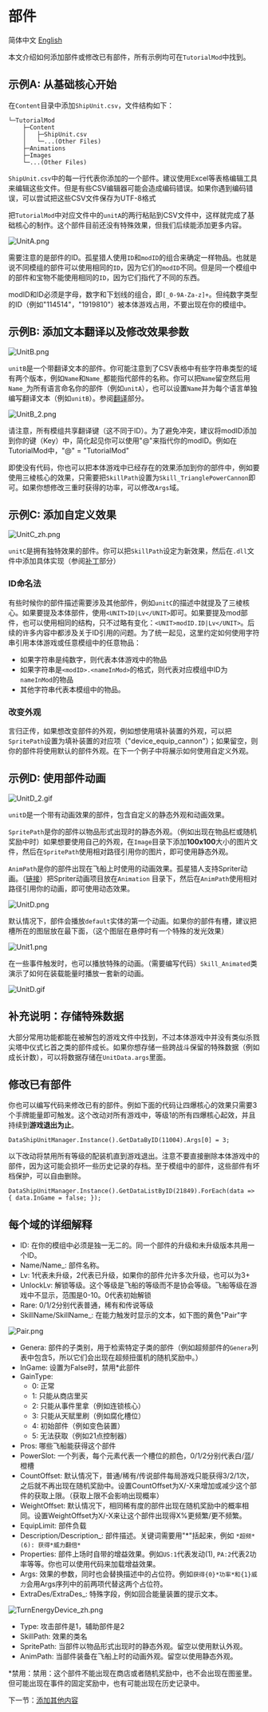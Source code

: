 # 部件

简体中文 [English](ShipUnit_EN.md)

本文介绍如何添加部件或修改已有部件，所有示例均可在`TutorialMod`中找到。

## 示例A: 从基础核心开始

在`Content`目录中添加`ShipUnit.csv`，文件结构如下：

```
└─TutorialMod
    ├─Content    
    │   ├─ShipUnit.csv
    │   └─...(Other Files)
    ├─Animations
    ├─Images
    └─...(Other Files)
```

`ShipUnit.csv`中的每一行代表你添加的一个部件。建议使用Excel等表格编辑工具来编辑这些文件。但是有些CSV编辑器可能会造成编码错误。如果你遇到编码错误，可以尝试把这些CSV文件保存为UTF-8格式

把`TutorialMod`中对应文件中的`unitA`的两行粘贴到CSV文件中，这样就完成了基础核心的制作。这个部件目前还没有特殊效果，但我们后续能添加更多内容。

![UnitA.png](../images/UnitA.png)

需要注意的是部件的ID。孤星猎人使用`ID`和`modID`的组合来确定一样物品。也就是说不同模组的部件可以使用相同的`ID`，因为它们的`modID`不同。但是同一个模组中的部件和宝物不能使用相同的`ID`，因为它们指代了不同的东西。

modID和ID必须是字母，数字和下划线的组合，即`[_0-9A-Za-z]+`。但纯数字类型的ID（例如"114514"，"1919810"）被本体游戏占用，不要出现在你的模组中。

## 示例B: 添加文本翻译以及修改效果参数

![UnitB.png](../images/UnitB.png)

`unitB`是一个带翻译文本的部件。你可能注意到了CSV表格中有些字符串类型的域有两个版本，例如`Name`和`Name_`都能指代部件的名称。你可以把`Name`留空然后用`Name_`为所有语言命名你的部件（例如`unitA`），也可以设置`Name`并为每个语言单独编写翻译文本（例如`unitB`）。参阅[翻译](Translation.md)部分。

![UnitB_2.png](../images/UnitB_2_zh.png)

请注意，所有模组共享翻译键（这不同于ID）。为了避免冲突，建议将modID添加到你的键（Key）中，简化起见你可以使用"@"来指代你的modID。例如在TutorialMod中，"@" = "TutorialMod"

即使没有代码，你也可以把本体游戏中已经存在的效果添加到你的部件中，例如要使用三棱核心的效果，只需要把`SkillPath`设置为`Skill_TrianglePowerCannon`即可。如果你想修改三重时获得的功率，可以修改`Args`域。

## 示例C: 添加自定义效果

![UnitC_zh.png](../images/UnitC_zh.png)

`unitC`是拥有独特效果的部件。你可以把`SkillPath`设定为新效果，然后在`.dll`文件中添加具体实现（参阅[补丁](Patch.md)部分）

### ID命名法<a id="IDNaming"></a>

有些时候你的部件描述需要涉及其他部件，例如`unitC`的描述中就提及了三棱核心。如果要提及本体部件，使用`<UNIT>ID|Lv</UNIT>`即可。如果要提及mod部件，也可以使用相同的结构，只不过略有变化：`<UNIT>modID.ID|Lv</UNIT>`。后续的许多内容中都涉及关于ID引用的问题。为了统一起见，这里约定如何使用字符串引用本体游戏或任意模组中的任意物品：

- 如果字符串是纯数字，则代表本体游戏中的物品
- 如果字符串是`<modID>.<nameInMod>`的格式，则代表对应模组中ID为`nameInMod`的物品
- 其他字符串代表本模组中的物品。

### 改变外观

言归正传，如果想改变部件的外观，例如想使用填补装置的外观，可以把`SpritePath`设置为填补装置的对应项（"device_equip_cannon"）；如果留空，则你的部件将使用默认的部件外观。在下一个例子中将展示如何使用自定义外观。

## 示例D: 使用部件动画

![UnitD_2.gif](../images/UnitD_2.gif)

`unitD`是一个带有动画效果的部件，包含自定义的静态外观和动画效果。

`SpritePath`是你的部件以物品形式出现时的静态外观。（例如出现在物品栏或随机奖励中时）如果想要使用自己的外观，在`Image`目录下添加**100x100**大小的图片文件，然后在`SpritePath`使用相对路径引用你的图片，即可使用静态外观。

`AnimPath`是你的部件出现在飞船上时使用的动画效果。孤星猎人支持Spriter动画。（[链接](https://brashmonkey.com/download-spriter-pro/)）把Spriter动画项目放在`Animation` 目录下，然后在`AnimPath`使用相对路径引用你的动画，即可使用动态效果。

![UnitD.png](../images/UnitD.png)

默认情况下，部件会播放`default`实体的第一个动画。如果你的部件有槽，建议把槽所在的图层放在最下面，（这个图层在悬停时有一个特殊的发光效果）

![Unit1.png](../images/Unit1_zh.png)

在一些事件触发时，也可以播放特殊的动画。（需要编写代码）`Skill_Animated`类演示了如何在装载能量时播放一套新的动画。

![UnitD.gif](../images/UnitD.gif)

## 补充说明：存储特殊数据

大部分常用功能都能在被解包的游戏文件中找到，不过本体游戏中并没有类似杀戮尖塔中仪式匕首之类的部件成长。如果你想存储一些跨战斗保留的特殊数据（例如成长计数），可以将数据存储在`UnitData.args`里面。

## 修改已有部件

你也可以编写代码来修改已有的部件。例如下面的代码让四爆核心的效果只需要3个手牌能量即可触发。这个改动对所有游戏中，等级1的所有四爆核心起效，并且持续到**游戏退出为止**。
```
DataShipUnitManager.Instance().GetDataByID(11004).Args[0] = 3;
```

以下改动将禁用所有等级的配装机直到游戏退出。注意不要直接删除本体游戏中的部件，因为这可能会损坏一些历史记录的存档。至于模组中的部件，这些部件有坏档保护，可以自由删除。

```
DataShipUnitManager.Instance().GetDataListByID(21849).ForEach(data => { data.InGame = false; });
```

## 每个域的详细解释
- ID: 在你的模组中必须是独一无二的。同一个部件的升级和未升级版本共用一个ID。
- Name/Name_: 部件名称。
- Lv: 1代表未升级，2代表已升级，如果你的部件允许多次升级，也可以为3+
- UnlockLv: 解锁等级。这个等级是飞船的等级而不是协会等级。飞船等级在游戏中不显示，范围是0-10。0代表初始解锁
- Rare: 0/1/2分别代表普通，稀有和传说等级
- SkillName/SkillName_: 在能力触发时显示的文本，如下图的黄色"Pair"字

![Pair.png](../images/Pair.png)

- Genera: 部件的子类别，用于检索特定子类的部件（例如超频部件的`Genera`列表中包含5，所以它们会出现在超频扭蛋机的随机奖励中。）
- InGame: 设置为False时，禁用\*此部件
- GainType: 
    - 0: 正常
    - 1: 只能从商店里买
    - 2: 只能从事件里拿（例如连锁核心）
    - 3: 只能从天赋里刷（例如腐化槽位）
    - 4: 初始部件（例如变色装置）
    - 5: 无法获取（例如21点控制器）
- Pros: 哪些飞船能获得这个部件
- PowerSlot: 一个列表，每个元素代表一个槽位的颜色，0/1/2分别代表白/蓝/橙槽
- CountOffset: 默认情况下，普通/稀有/传说部件每局游戏只能获得3/2/1次，之后就不再出现在随机奖励中。设置CountOffset为X/-X来增加或减少这个部件的获取上限。（获取上限不会影响出现概率）
- WeightOffset: 默认情况下，相同稀有度的部件出现在随机奖励中的概率相同。设置WeightOffset为X/-X来让这个部件出现得X%更频繁/更不频繁。
- EquipLimit: 部件负载
- Description/Description_: 部件描述。关键词需要用"*"括起来，例如 `*超频*(6): 获得*威力翻倍*`
- Properties: 部件上场时自带的增益效果。例如`US:1`代表发动(1), `PA:2`代表2功率等等。你也可以使用代码来加载增益效果。
- Args: 效果的参数，同时也会替换描述中的占位符。例如`获得{0}*功率*和{1}威力`会用Args序列中的前两项代替这两个占位符。
- ExtraDes/ExtraDes_: 特殊字段，例如回合能量装置的提示文本。

![TurnEnergyDevice_zh.png](../images/TurnEnergyDevice_zh.png)

- Type: 攻击部件是1，辅助部件是2
- SkillPath: 效果的类名
- SpritePath: 当部件以物品形式出现时的静态外观。留空以使用默认外观。
- AnimPath: 当部件装备在飞船上时的动画外观。留空以使用静态外观。

\*禁用：禁用：这个部件不能出现在商店或者随机奖励中，也不会出现在图鉴里。但可能出现在事件的固定奖励中，也有可能出现在历史记录中。

下一节：[添加其他内容](Content.md)